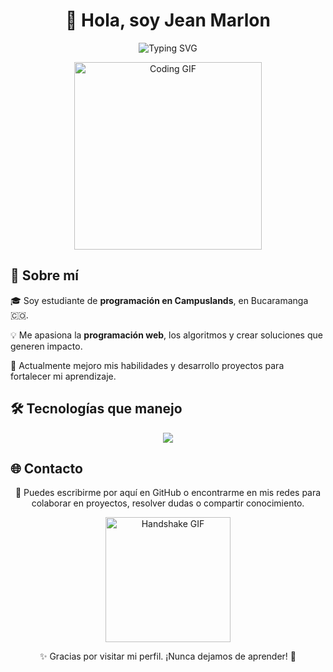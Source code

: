 <h1 align="center">👋 Hola, soy Jean Marlon</h1>

<p align="center">
  <img src="https://readme-typing-svg.demolab.com?font=Fira+Code&weight=500&pause=1000&color=F7F7F7&center=true&vCenter=true&width=435&lines=Estudiante+de+programaci%C3%B3n;Desarrollador+Web+en+formaci%C3%B3n;Apasionado+por+la+tecnolog%C3%ADa+y+la+l%C3%B3gica" alt="Typing SVG" />
</p>

<p align="center">
  <img src="https://media.giphy.com/media/qgQUggAC3Pfv687qPC/giphy.gif" width="300" alt="Coding GIF"/>
</p>
 

## 📝 Sobre mí

🎓 Soy estudiante de **programación en Campuslands**, en Bucaramanga 🇨🇴.

💡 Me apasiona la **programación web**, los algoritmos y crear soluciones que generen impacto.

🌱 Actualmente mejoro mis habilidades y desarrollo proyectos para fortalecer mi aprendizaje.
 
## 🛠️ Tecnologías que manejo

<p align="center">
  <img src="https://skillicons.dev/icons?i=python,html,css,js,mysql,mongodb,git" />
</p>



## 🌐 Contacto

<p align="center">
  📩 Puedes escribirme por aquí en GitHub o encontrarme en mis redes para colaborar en proyectos, resolver dudas o compartir conocimiento.
</p>

<p align="center">
  <img src="https://media.giphy.com/media/xUPGcguWZHRC2HyBRS/giphy.gif" width="200" alt="Handshake GIF"/>
</p>



<p align="center">
  ✨ Gracias por visitar mi perfil. ¡Nunca dejamos de aprender! 🚀
</p>
